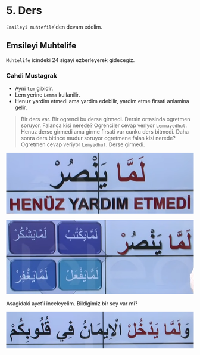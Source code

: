 # 5. Ders

`Emsileyi muhtefile`'den devam edelim.

## Emsileyi Muhtelife

`Muhtelife` icindeki 24 sigayi ezberleyerek gidecegiz.

### Cahdi Mustagrak

- Ayni `lem` gibidir.
- Lem yerine `Lemma` kullanilir.
- Henuz yardim etmedi ama yardim edebilir, yardim etme firsati anlamina gelir.

> Bir ders var. Bir ogrenci bu derse girmedi. Dersin ortasinda ogretmen soruyor. Falanca kisi nerede? Ogrenciler cevap veriyor `Lemmayedhul`. Henuz derse girmedi ama girme firsati var cunku ders bitmedi. Daha sonra ders bitince mudur soruyor ogretmene falan kisi nerede? Ogretmen cevap veriyor `Lemyedhul`. Derse girmedi.

![](../../_media/lemmayektup.png)

![](../../_media/cahdi-mustagraklar.png)

Asagidaki ayet'i inceleyelim. Bildigimiz bir sey var mi?

![](../../_media/emsile-5-ayet-1.png)
